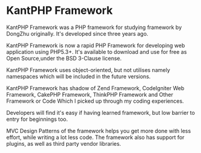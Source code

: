KantPHP Framework
=======

KantPHP Framework was a PHP framework for studying framework by DongZhu originally. It's developed since three years ago. 

KantPHP Framework is now a rapid PHP Framework for developing web application using PHP5.3+. It's available  to download and use for free as Open Source,under the BSD 3-Clause license.

KantPHP Framework uses object-oriented, but not utilises namely namespaces which will be included in the future versions.

KantPHP Framework has shadow of Zend Framework, CodeIgniter Web Framework, CakePHP Framework, ThinkPHP Framework and Other Framework or Code Which I picked up through my coding experiences. 

Developers will find it's easy if having learned  framework, but low barrier to entry for beginnings too.

MVC Design Patterns of the framework helps you get more done with less effort, while writing a lot less code.
The framework also has support for plugins, as well as third party vendor libraries.



